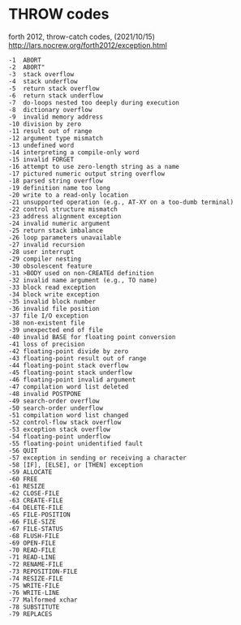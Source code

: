 
# THROW codes
forth 2012, throw-catch codes, (2021/10/15) <http://lars.nocrew.org/forth2012/exception.html> 

    -1	ABORT
    -2	ABORT"
    -3	stack overflow
    -4	stack underflow
    -5	return stack overflow
    -6	return stack underflow
    -7	do-loops nested too deeply during execution
    -8	dictionary overflow
    -9	invalid memory address
    -10	division by zero
    -11	result out of range
    -12	argument type mismatch
    -13	undefined word
    -14	interpreting a compile-only word
    -15	invalid FORGET
    -16	attempt to use zero-length string as a name
    -17	pictured numeric output string overflow
    -18	parsed string overflow
    -19	definition name too long
    -20	write to a read-only location
    -21	unsupported operation (e.g., AT-XY on a too-dumb terminal)
    -22	control structure mismatch
    -23	address alignment exception
    -24	invalid numeric argument
    -25	return stack imbalance
    -26	loop parameters unavailable
    -27	invalid recursion
    -28	user interrupt
    -29	compiler nesting
    -30	obsolescent feature
    -31	>BODY used on non-CREATEd definition
    -32	invalid name argument (e.g., TO name)
    -33	block read exception
    -34	block write exception
    -35	invalid block number
    -36	invalid file position
    -37	file I/O exception
    -38	non-existent file
    -39	unexpected end of file
    -40	invalid BASE for floating point conversion
    -41	loss of precision
    -42	floating-point divide by zero
    -43	floating-point result out of range
    -44	floating-point stack overflow
    -45	floating-point stack underflow
    -46	floating-point invalid argument
    -47	compilation word list deleted
    -48	invalid POSTPONE
    -49	search-order overflow
    -50	search-order underflow
    -51	compilation word list changed
    -52	control-flow stack overflow
    -53	exception stack overflow
    -54	floating-point underflow
    -55	floating-point unidentified fault
    -56	QUIT
    -57	exception in sending or receiving a character
    -58	[IF], [ELSE], or [THEN] exception
    -59	ALLOCATE
    -60	FREE
    -61	RESIZE
    -62	CLOSE-FILE
    -63	CREATE-FILE
    -64	DELETE-FILE
    -65	FILE-POSITION
    -66	FILE-SIZE
    -67	FILE-STATUS
    -68	FLUSH-FILE
    -69	OPEN-FILE
    -70	READ-FILE
    -71	READ-LINE
    -72	RENAME-FILE
    -73	REPOSITION-FILE
    -74	RESIZE-FILE
    -75	WRITE-FILE
    -76	WRITE-LINE
    -77	Malformed xchar
    -78	SUBSTITUTE
    -79	REPLACES
